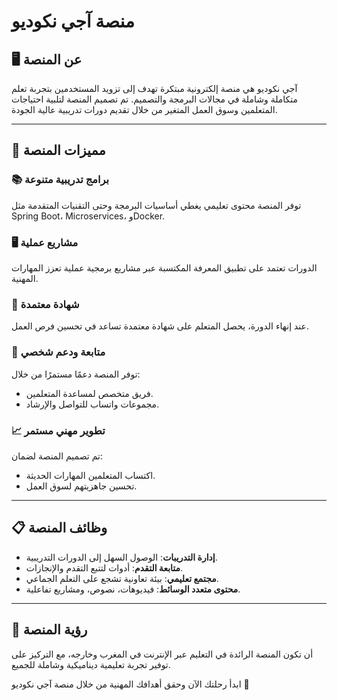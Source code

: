 # منصة آجي نكوديو

## 🖥️ **عن المنصة**

آجي نكوديو هي منصة إلكترونية مبتكرة تهدف إلى تزويد المستخدمين بتجربة تعلم متكاملة وشاملة في مجالات البرمجة والتصميم. تم تصميم المنصة لتلبية احتياجات المتعلمين وسوق العمل المتغير من خلال تقديم دورات تدريبية عالية الجودة.

---

## 🎯 **مميزات المنصة**

### 📚 **برامج تدريبية متنوعة**
توفر المنصة محتوى تعليمي يغطي أساسيات البرمجة وحتى التقنيات المتقدمة مثل Spring Boot، Microservices، وDocker.

### 🖥️ **مشاريع عملية**
الدورات تعتمد على تطبيق المعرفة المكتسبة عبر مشاريع برمجية عملية تعزز المهارات المهنية.

### 📜 **شهادة معتمدة**
عند إنهاء الدورة، يحصل المتعلم على شهادة معتمدة تساعد في تحسين فرص العمل.

### 🤝 **متابعة ودعم شخصي**
توفر المنصة دعمًا مستمرًا من خلال:
- فريق متخصص لمساعدة المتعلمين.
- مجموعات واتساب للتواصل والإرشاد.

### 📈 **تطوير مهني مستمر**
تم تصميم المنصة لضمان:
- اكتساب المتعلمين المهارات الحديثة.
- تحسين جاهزيتهم لسوق العمل.

---

## 📋 **وظائف المنصة**

- **إدارة التدريبات**: الوصول السهل إلى الدورات التدريبية.
- **متابعة التقدم**: أدوات لتتبع التقدم والإنجازات.
- **مجتمع تعليمي**: بيئة تعاونية تشجع على التعلم الجماعي.
- **محتوى متعدد الوسائط**: فيديوهات، نصوص، ومشاريع تفاعلية.

---

## 🌟 **رؤية المنصة**

أن تكون المنصة الرائدة في التعليم عبر الإنترنت في المغرب وخارجه، مع التركيز على توفير تجربة تعليمية ديناميكية وشاملة للجميع.

ابدأ رحلتك الآن وحقق أهدافك المهنية من خلال منصة آجي نكوديو 🚀
